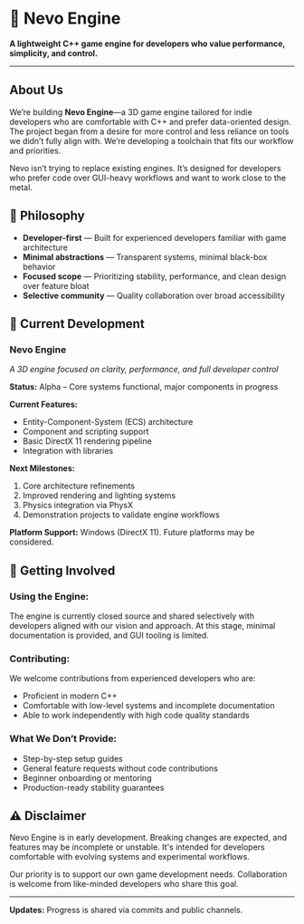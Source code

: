 # 🔧 Nevo Engine

**A lightweight C++ game engine for developers who value performance, simplicity, and control.**

---

## About Us

We’re building **Nevo Engine**—a 3D game engine tailored for indie developers who are comfortable with C++ and prefer data-oriented design. The project began from a desire for more control and less reliance on tools we didn’t fully align with. We’re developing a toolchain that fits our workflow and priorities.

Nevo isn’t trying to replace existing engines. It’s designed for developers who prefer code over GUI-heavy workflows and want to work close to the metal.

## 🧭 Philosophy

* **Developer-first** — Built for experienced developers familiar with game architecture
* **Minimal abstractions** — Transparent systems, minimal black-box behavior
* **Focused scope** — Prioritizing stability, performance, and clean design over feature bloat
* **Selective community** — Quality collaboration over broad accessibility

## 🚧 Current Development

### Nevo Engine

*A 3D engine focused on clarity, performance, and full developer control*

**Status:** Alpha – Core systems functional, major components in progress

**Current Features:**

* Entity-Component-System (ECS) architecture
* Component and scripting support
* Basic DirectX 11 rendering pipeline
* Integration with libraries

**Next Milestones:**

1. Core architecture refinements
2. Improved rendering and lighting systems
3. Physics integration via PhysX
4. Demonstration projects to validate engine workflows

**Platform Support:** Windows (DirectX 11). Future platforms may be considered.

## 🤝 Getting Involved

### Using the Engine:

The engine is currently closed source and shared selectively with developers aligned with our vision and approach. At this stage, minimal documentation is provided, and GUI tooling is limited.

### Contributing:

We welcome contributions from experienced developers who are:

* Proficient in modern C++
* Comfortable with low-level systems and incomplete documentation
* Able to work independently with high code quality standards

### What We Don’t Provide:

* Step-by-step setup guides
* General feature requests without code contributions
* Beginner onboarding or mentoring
* Production-ready stability guarantees

## ⚠️ Disclaimer

Nevo Engine is in early development. Breaking changes are expected, and features may be incomplete or unstable. It's intended for developers comfortable with evolving systems and experimental workflows.

Our priority is to support our own game development needs. Collaboration is welcome from like-minded developers who share this goal.

---

**Updates:** Progress is shared via commits and public channels.
